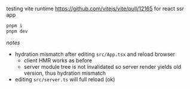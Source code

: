 testing vite runtime https://github.com/vitejs/vite/pull/12165 for react ssr app

```sh
pnpm i
pnpm dev
```

_notes_

- hydration mismatch after editing `src/App.tsx` and reload browser
  - client HMR works as before
  - server module tree is not invalidated so server render yields old version, thus hydration mismatch
- editing `src/server.ts` will full reload (ok)
